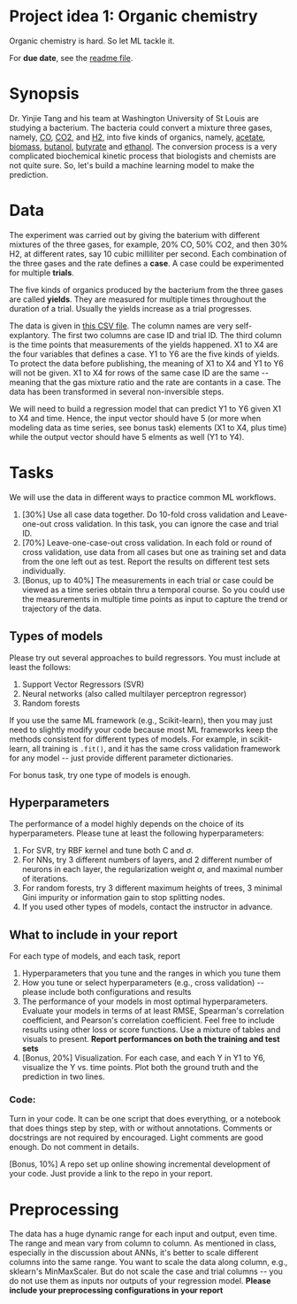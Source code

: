 # Project idea 1: Organic chemistry 

Organic chemistry is hard. So let ML tackle it. 

For **due date**, see the [readme file](./readme.md). 

# Synopsis 

Dr. Yinjie Tang and his team at Washington University of St Louis are studying a bacterium. 
The bacteria could convert a mixture three gases, namely, [CO](https://en.wikipedia.org/wiki/Carbon_monoxide), [CO2](https://en.wikipedia.org/wiki/Carbon_dioxide), and [H2](https://en.wikipedia.org/wiki/Hydrogen), into five kinds of organics, namely, [acetate](https://en.wikipedia.org/wiki/Acetate), [biomass](https://en.wikipedia.org/wiki/Biomass), [butanol](https://en.wikipedia.org/wiki/Butanol), [butyrate](https://en.wikipedia.org/wiki/Butyrate) and [ethanol](https://en.wikipedia.org/wiki/Ethanol). 
The conversion process is a very complicated biochemical kinetic process that biologists and chemists are not quite sure. So, let's build a machine learning model to make the prediction. 

# Data

The experiment was carried out by giving the baterium with different mixtures of the three gases, for example, 20% CO, 50% CO2, and then 30% H2, at different rates, say 10 cubic milliliter per second. Each combination of the three gases and the rate defines a **case**. A case could be experimented for multiple **trials**. 

The five kinds of organics produced by the bacterium from the three gases are called **yields**. They are measured for multiple times throughout the duration of a trial. Usually the yields increase as a trial progresses. 

The data is given in [this CSV file](organic_chemistry_data.csv). The column names are very self-explantory. The first two columns are case ID and trial ID. The third column is the time points that measurements of the yields happened. X1 to X4 are the four variables that defines a case. Y1 to Y6 are the five kinds of yields. To protect the data before publishing, the meaning of X1 to X4 and Y1 to Y6 will not be given. X1 to X4 for rows of the same case ID are the same -- meaning that the gas mixture ratio and the rate are contants in a case. The data has been transformed in several non-inversible steps. 

We will need to build a regression model that can predict Y1 to Y6 given X1 to X4 and time. Hence, the input vector should have 5 (or more when modeling data as time series, see bonus task) elements (X1 to X4, plus time) while the output vector should have 5 elments as well (Y1 to Y4). 

# Tasks
We will use the data in different ways to practice common ML workflows. 
1. [30%] Use all case data together. Do 10-fold cross validation and Leave-one-out cross validation. In this task, you can ignore the case and trial ID. 
2. [70%] Leave-one-case-out cross validation. In each fold or round of cross validation, use data from all cases but one as training set and data from the one left out as test. Report the results on different test sets individually. 
3. [Bonus, up to 40%] The measurements in each trial or case could be viewed as a time series obtain thru a temporal course. So you could use the measurements in multiple time points as input to capture the trend or trajectory of the data. 
<!-- 4. [Bonus, up to 40%] Feature engineering. Because of the small amounts of data, the machine learning model can easily overfit. You are encouraged to manually design features  -->

## Types of models
Please try out several approaches to build regressors. You must include at least the follows: 
1. Support Vector Regressors (SVR)
2. Neural networks (also called multilayer perceptron regressor)
3. Random forests 

If you use the same ML framework (e.g., Scikit-learn), then you may just need to slightly modify your code because most ML frameworks keep the methods consistent for different types of models. For example, in scikit-learn, all training is `.fit()`, and it has the same cross validation framework for any model -- just provide different parameter dictionaries. 

For bonus task, try one type of models is enough. 

## Hyperparameters
The performance of a model highly depends on the choice of its hyperparameters. 
Please tune at least the following hyperparameters:
1. For SVR, try RBF kernel and tune both C and $\sigma$. 
2. For NNs, try 3 different numbers of layers, and 2 different number of neurons in each layer, the regularization weight $\alpha$, and maximal number of iterations. 
3. For random forests, try 3 different maximum heights of trees, 3 minimal Gini impurity or information gain to stop splitting nodes. 
4. If you used other types of models, contact the instructor in advance. 

## What to include in your report 
For each type of models, and each task, report
1. Hyperparameters that you tune and the ranges in which you tune them
2. How you tune or select hyperparameters (e.g., cross validation) -- please include both configurations and results 
3. The performance of your models in most optimal hyperparameters. Evaluate your models in terms of at least RMSE, Spearman's correlation coefficient, and Pearson's correlation coefficient. Feel free to include results using other loss or score functions. Use a mixture of tables and visuals to present. **Report performances on both the training and test sets**
4. [Bonus, 20%] Visualization. For each case, and each Y in Y1 to Y6, visualize the Y vs. time points. Plot both the ground truth and the prediction in two lines. 

### Code: 
Turn in your code. It can be one script that does everything, or a notebook that does things step by step, with or without annotations. Comments or docstrings are not required by encouraged. Light comments are good enough. Do not comment in details. 

[Bonus, 10%] A repo set up online showing incremental development of your code. Just provide a link to the repo in your report. 

# Preprocessing 
The data has a huge dynamic range for each input and output, even time. The range and mean vary from column to column. 
As mentioned in class, especially in the discussion about ANNs, it's better to scale different columns into the same range. You want to scale the data along column, e.g., sklearn's MinMaxScaler.  But do not scale the case and trial columns -- you do not use them as inputs nor outputs of your regression model. **Please include your preprocessing configurations in your report** 

